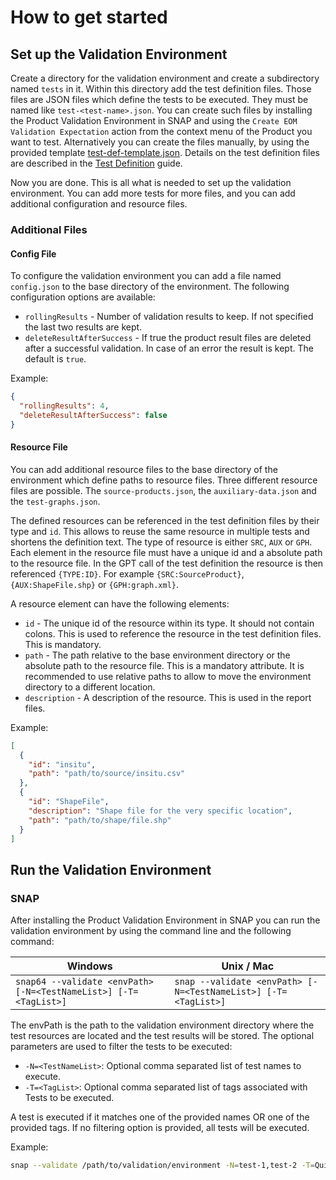 How to get started
==================

## Set up the Validation Environment

Create a directory for the validation environment and create a subdirectory named `tests` in it.
Within this directory add the test definition files. Those files are JSON files which define the tests to be executed.
They must be named like `test-<test-name>.json`.
You can create such files by installing the Product Validation Environment in SNAP and using
the `Create EOM Validation Expectation` action from the context menu of the Product you want to test. Alternatively you
can create the files manually, by using the provided template [test-def-template.json](test-def-template.json).
Details on the test definition files are described in the [Test Definition](TestDefinition.md) guide.

Now you are done. This is all what is needed to set up the validation environment. You can add more tests for more
files, and you can add additional configuration and resource files.

### Additional Files

#### Config File

To configure the validation environment you can add a file named `config.json` to the base directory of the environment.
The following configuration options are available:

* `rollingResults` - Number of validation results to keep. If not specified the last two results are kept.
* `deleteResultAfterSuccess` - If true the product result files are deleted after a successful validation. In case of an
  error the result is kept. The default is `true`.

Example:

```json
{
  "rollingResults": 4,
  "deleteResultAfterSuccess": false
}
```

#### Resource File

You can add additional resource files to the base directory of the environment which define paths to resource files.
Three different resource files are possible. The `source-products.json`, the `auxiliary-data.json` and
the `test-graphs.json`.

The defined resources can be referenced in the test definition files by their type and `id`. This allows to reuse the
same
resource in multiple tests and shortens the definition text.
The type of resource is either `SRC`, `AUX` or `GPH`. Each element in the resource file must have a unique id and a
absolute
path to the resource file.
In the GPT call of the test definition the resource is then referenced `{TYPE:ID}`. For example `{SRC:SourceProduct}`,
`{AUX:ShapeFile.shp}` or `{GPH:graph.xml}`.

A resource element can have the following elements:

* `id` - The unique id of the resource within its type. It should not contain colons. This is used to reference the
  resource in the test definition files. This is mandatory.
* `path` - The path relative to the base environment directory or the absolute path to the resource file. This is a
  mandatory attribute. It is recommended to use relative paths to allow to move the environment directory to a different
  location.
* `description` - A description of the resource. This is used in the report files.

Example:

```json
[
  {
    "id": "insitu",
    "path": "path/to/source/insitu.csv"
  },
  {
    "id": "ShapeFile",
    "description": "Shape file for the very specific location",
    "path": "path/to/shape/file.shp"
  }
]
```

## Run the Validation Environment

### SNAP

After installing the Product Validation Environment in SNAP you can run the validation environment by using the
command line and the following command:

| Windows                                                          | Unix / Mac                                                     |
|------------------------------------------------------------------|----------------------------------------------------------------|
| `snap64 --validate <envPath> [-N=<TestNameList>] [-T=<TagList>]` | `snap --validate <envPath> [-N=<TestNameList>] [-T=<TagList>]` |

The envPath is the path to the validation environment directory where the test resources are located and the test
results will be stored. The optional parameters are used to filter the tests to be executed:

* `-N=<TestNameList>`: Optional comma separated list of test names to execute.
* `-T=<TagList>`: Optional comma separated list of tags associated with Tests to be executed.

A test is executed if it matches one of the provided names OR one of the provided tags. If no filtering option is
provided, all tests will be executed.

Example:

```bash
snap --validate /path/to/validation/environment -N=test-1,test-2 -T=Quick
```




